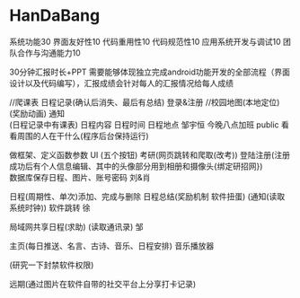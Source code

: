 ﻿# HanDaBang
系统功能30
界面友好性10
代码重用性10
代码规范性10
应用系统开发与调试10
团队合作与沟通能力10

30分钟汇报时长+PPT
需要能够体现独立完成android功能开发的全部流程（界面设计以及代码编写），汇报成绩会针对每人的汇报情况给每人成绩

//爬课表  日程记录(确认后消失、最后有总结)  登录&注册  //校园地图(本地定位)  (奖励动画)  通知  
(日程记录中有课表)
日程内容  日程时间  日程地点
邹宇恒 今晚八点加班 public
看看周围的人在干什么(程序后台保持运行)

做框架、定义函数参数  UI  (五个按钮)
考研(网页跳转和爬取(改考))
登陆注册(注册成功后有个人信息编辑、其中的头像部分用到相册和摄像头{绑定研招网})  
数据库保存日程、图片、账号密码
 刘&肖


日程(周期性、单次)添加、完成与删除  日程总结(奖励机制  软件扭蛋)  (通知(读取系统时钟))  软件跳转  徐

局域网共享日程(求助)  (读取通讯录)  邹

主页(每日推送、名言、古诗、音乐、日程安排) 音乐播放器

(研究一下封禁软件权限)

远期(通过图片在软件自带的社交平台上分享打卡记录)
